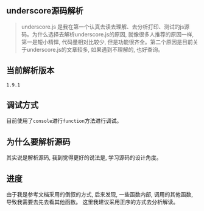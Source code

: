 ## underscore源码解析
> underscore.js 是我在第一个认真去读去理解、去分析打印、测试的js源码。为什么选择去解析underscore.js的原因, 就像很多人推荐的原因一样, 第一是短小精悍, 代码量相对比较少, 但是功能很齐全。第二个原因是目前关于underscore.js的文章较多, 如果遇到不理解的, 也好查询。

## 当前解析版本
`1.9.1`

## 调试方式

目前使用了`console`进行`function`方法进行调试。

## 为什么要解析源码
其实说是解析源码, 我到觉得更好的说法是, 学习源码的设计角度。

## 进度
由于我是参考文档采用的倒叙的方式, 后来发现, 一些函数内部, 调用的其他函数, 导致我需要去先去看其他函数。
这里我建议采用正序的方式去分析解读。
